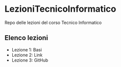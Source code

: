 # LezioniTecnicoInformatico
Repo delle lezioni del corso Tecnico Informatico
## Elenco lezioni
- Lezione 1: Basi
- Lezione 2: Link
- Lezione 3: GitHub
